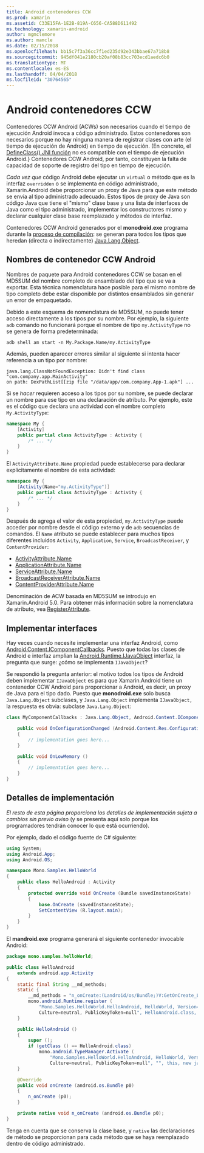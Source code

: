 ```yaml
---
title: Android contenedores CCW
ms.prod: xamarin
ms.assetid: C33E15FA-1E2B-819A-C656-CA588D611492
ms.technology: xamarin-android
author: mgmclemore
ms.author: mamcle
ms.date: 02/15/2018
ms.openlocfilehash: bb15c7f3a36cc7f1ed235d92e343bbae67a718b8
ms.sourcegitcommit: 945df041e2180cb20af08b83cc703ecd1aedc6b0
ms.translationtype: MT
ms.contentlocale: es-ES
ms.lasthandoff: 04/04/2018
ms.locfileid: "30764565"
---
```

# <a name="android-callable-wrappers"></a>Android contenedores CCW

Contenedores CCW Android (ACWs) son necesarios cuando el tiempo de ejecución Android invoca a código administrado. Estos contenedores son necesarios porque no hay ninguna manera de registrar clases con arte (el tiempo de ejecución de Android) en tiempo de ejecución. (En concreto, el [DefineClass() JNI función](http://docs.oracle.com/javase/1.5.0/docs/guide/jni/spec/functions.html#wp15986) no es compatible con el tiempo de ejecución Android.} Contenedores CCW Android, por tanto, constituyen la falta de capacidad de soporte de registro del tipo en tiempo de ejecución. 

*Cada vez que* código Android debe ejecutar un `virtual` o método que es la interfaz `overridden` o se implementa en código administrado, Xamarin.Android debe proporcionar un proxy de Java para que este método se envía al tipo administrado adecuado. Estos tipos de proxy de Java son código Java que tiene el "mismo" clase base y una lista de interfaces de Java como el tipo administrado, implementar los constructores mismo y declarar cualquier clase base reemplazado y métodos de interfaz. 

Contenedores CCW Android generados por el **monodroid.exe** programa durante la [proceso de compilación](~/android/deploy-test/building-apps/build-process.md): se generan para todos los tipos que heredan (directa o indirectamente) [ Java.Lang.Object](https://developer.xamarin.com/api/type/Java.Lang.Object/). 



## <a name="android-callable-wrapper-naming"></a>Nombres de contenedor CCW Android

Nombres de paquete para Android contenedores CCW se basan en el MD5SUM del nombre completo de ensamblado del tipo que se va a exportar. Esta técnica nomenclatura hace posible para el mismo nombre de tipo completo debe estar disponible por distintos ensamblados sin generar un error de empaquetado. 

Debido a este esquema de nomenclatura de MD5SUM, no puede tener acceso directamente a los tipos por su nombre. Por ejemplo, la siguiente `adb` comando no funcionará porque el nombre de tipo `my.ActivityType` no se genera de forma predeterminada: 

```shell
adb shell am start -n My.Package.Name/my.ActivityType
```

Además, pueden aparecer errores similar al siguiente si intenta hacer referencia a un tipo por nombre:

```shell
java.lang.ClassNotFoundException: Didn't find class "com.company.app.MainActivity"
on path: DexPathList[[zip file "/data/app/com.company.App-1.apk"] ...
```

Si se *hacer* requieren acceso a los tipos por su nombre, se puede declarar un nombre para ese tipo en una declaración de atributo. Por ejemplo, este es el código que declara una actividad con el nombre completo `My.ActivityType`:

```csharp
namespace My {
    [Activity]
    public partial class ActivityType : Activity {
        /* ... */
    }
}
```

El `ActivityAttribute.Name` propiedad puede establecerse para declarar explícitamente el nombre de esta actividad: 

```csharp
namespace My {
    [Activity(Name="my.ActivityType")]
    public partial class ActivityType : Activity {
        /* ... */
    }
}
```

Después de agrega el valor de esta propiedad, `my.ActivityType` puede acceder por nombre desde el código externo y de `adb` secuencias de comandos. El `Name` atributo se puede establecer para muchos tipos diferentes incluidos `Activity`, `Application`, `Service`, `BroadcastReceiver`, y `ContentProvider`: 

-   [ActivityAttribute.Name](https://developer.xamarin.com/api/property/Android.App.ActivityAttribute.Name/)
-   [ApplicationAttribute.Name](https://developer.xamarin.com/api/property/Android.App.ApplicationAttribute.Name/)
-   [ServiceAttribute.Name](https://developer.xamarin.com/api/property/Android.App.ServiceAttribute.Name/)
-   [BroadcastReceiverAttribute.Name](https://developer.xamarin.com/api/property/Android.Content.BroadcastReceiverAttribute.Name/)
-   [ContentProviderAttribute.Name](https://developer.xamarin.com/api/property/Android.Content.ContentProviderAttribute.Name/)

Denominación de ACW basada en MD5SUM se introdujo en Xamarin.Android 5.0. Para obtener más información sobre la nomenclatura de atributo, vea [RegisterAttribute](https://developer.xamarin.com/api/type/Android.Runtime.RegisterAttribute/). 



## <a name="implementing-interfaces"></a>Implementar interfaces

Hay veces cuando necesite implementar una interfaz Android, como [Android.Content.IComponentCallbacks](https://developer.xamarin.com/api/type/Android.Content.IComponentCallbacks/). Puesto que todas las clases de Android e interfaz amplían la [Android.Runtime.IJavaObject](https://developer.xamarin.com/api/type/Android.Runtime.IJavaObject/) interfaz, la pregunta que surge: ¿cómo se implementa `IJavaObject`? 

Se respondió la pregunta anterior: el motivo todos los tipos de Android deben implementar `IJavaObject` es para que Xamarin.Android tiene un contenedor CCW Android para proporcionar a Android, es decir, un proxy de Java para el tipo dado. Puesto que **monodroid.exe** solo busca `Java.Lang.Object` subclases, y `Java.Lang.Object` implementa `IJavaObject,` la respuesta es obvia: subclase `Java.Lang.Object`: 

```csharp
class MyComponentCallbacks : Java.Lang.Object, Android.Content.IComponentCallbacks {

    public void OnConfigurationChanged (Android.Content.Res.Configuration newConfig)
    {
        // implementation goes here...
    } 

    public void OnLowMemory ()
    {
        // implementation goes here...
    }
}
```


## <a name="implementation-details"></a>Detalles de implementación

*El resto de esta página proporciona los detalles de implementación sujeta a cambios sin previo aviso* (y se presenta aquí solo porque los programadores tendrán conocer lo que está ocurriendo). 

Por ejemplo, dado el código fuente de C# siguiente:

```csharp
using System;
using Android.App;
using Android.OS;

namespace Mono.Samples.HelloWorld
{
    public class HelloAndroid : Activity
    {
        protected override void OnCreate (Bundle savedInstanceState)
        {
            base.OnCreate (savedInstanceState);
            SetContentView (R.layout.main);
        }
    }
}
```

El **mandroid.exe** programa generará el siguiente contenedor invocable Android: 

```java
package mono.samples.helloWorld;

public class HelloAndroid
    extends android.app.Activity
{
    static final String __md_methods;
    static {
        __md_methods = "n_onCreate:(Landroid/os/Bundle;)V:GetOnCreate_Landroid_os_Bundle_Handler\n" + "";
        mono.android.Runtime.register (
            "Mono.Samples.HelloWorld.HelloAndroid, HelloWorld, Version=1.0.0.0, 
            Culture=neutral, PublicKeyToken=null", HelloAndroid.class, __md_methods);
    }

    public HelloAndroid ()
    {
        super ();
        if (getClass () == HelloAndroid.class)
            mono.android.TypeManager.Activate (
                "Mono.Samples.HelloWorld.HelloAndroid, HelloWorld, Version=1.0.0.0, 
                Culture=neutral, PublicKeyToken=null", "", this, new java.lang.Object[] {  });
    }

    @Override
    public void onCreate (android.os.Bundle p0)
    {
        n_onCreate (p0);
    }

    private native void n_onCreate (android.os.Bundle p0);
}
```

Tenga en cuenta que se conserva la clase base, y `native` las declaraciones de método se proporcionan para cada método que se haya reemplazado dentro de código administrado. 
